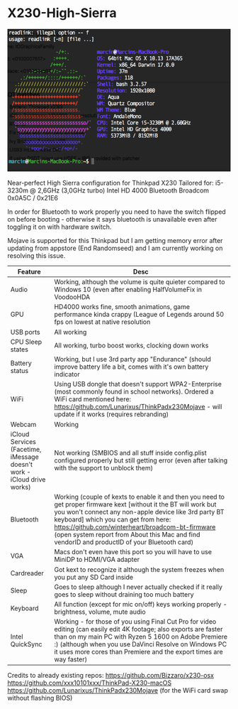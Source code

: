 # X230-High-Sierra
![alt text](screenfetch.png)

Near-perfect High Sierra configuration for Thinkpad X230
Tailored for:
i5-3230m @ 2,6GHz (3,0GHz turbo)
Intel HD 4000
Bluetooth Broadcom 0x0A5C / 0x21E6

In order for Bluetooth to work properly you need to have the switch flipped on before booting - otherwise it says bluetooth is unavailable even after toggling it on with hardware switch.

Mojave is supported for this Thinkpad but I am getting memory error after updating from appstore (End Randomseed) and I am currently working on resolving this issue.


| Feature  | Desc |
| ------------- | ------------- |
| Audio  | Working, although the volume is quite quieter compared to Windows 10 (even after enabling HalfVolumeFix in VoodooHDA |
| GPU  | HD4000 works fine, smooth animations, game performance kinda crappy (League of Legends around 50 fps on lowest at native resolution  |
| USB ports  | All working  |
| CPU Sleep states  | All working, turbo boost works, clocking down works  |
| Battery status  | Working, but I use 3rd party app "Endurance" (should improve battery life a bit, comes with it's own battery indicator  |
| WiFi  | Using USB dongle that doesn't support WPA2-Enterprise (most commonly found in school networks). Ordered a WiFi card mentioned here: https://github.com/Lunarixus/ThinkPadx230Mojave - will update if it works (requires rebranding)  |
| Webcam  | Working  |
| iCloud Services (Facetime, iMessage doesn't work - iCloud drive works)  | Not working (SMBIOS and all stuff inside config.plist configured properly but still getting error (even after talking with the support to unblock them)  |
| Bluetooth  | Working (couple of kexts to enable it and then you need to get proper firmware kext [without it the BT will work but you won't connect any non-apple device like 3rd party BT keyboard] which you can get from here: https://github.com/winterheart/broadcom-bt-firmware (open system report from About this Mac and find vendorID and productID of your Bluetooth card)  |
| VGA  | Macs don't even have this port so you will have to use MiniDP to HDMI/VGA adapter  |
| Cardreader  | Got kext to recognize it although the system freezes when you put any SD Card inside  |
| Sleep  | Goes to sleep although I never actually checked if it really goes to sleep without draining too much battery |
| Keyboard  | All function (except for mic on/off) keys working properly - brightness, volume, mute audio  |
| Intel QuickSync  | Working - for those of you using Final Cut Pro for video editing (can easily edit 4K footage; also exports are faster than on my main PC with Ryzen 5 1600 on Adobe Premiere :) (although when you use DaVinci Resolve on Windows PC it uses more cores than Premiere and the export times are way faster)  |



Credits to already existing repos:
https://github.com/Bizzaro/x230-osx
https://github.com/xxx10101xxx/ThinkPad-X230-macOS
https://github.com/Lunarixus/ThinkPadx230Mojave (for the WiFi card swap without flashing BIOS)
